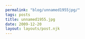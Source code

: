 ```yaml
---
permalink: "blog/unnamed1955jpg/"
tags: posts
title: unnamed1955.jpg
date: 2009-12-20
layout: layouts/post.njk
---
```


